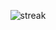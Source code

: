<p align="center">
    <img alt="streak" src="https://github-readme-stats.vercel.app/api/top-langs/?username=pedrolgois&theme=dracula&layout=compact&hide_border=true">
</p>
